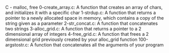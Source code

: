 C - malloc, free 0-create_array.c: A function that creates an array of chars, and initializes it with a specific char 1-strdup.c: A function that returns a pointer to a newly allocated space in memory, which contains a copy of the string given as a parameter 2-str_concat.c: A function that concatenates two strings 3-alloc_grid.c: A function that returns a pointer to a 2 dimensional array of integers 4-free_grid.c: A function that frees a 2 dimensional grid previously created by your alloc_grid function 100-argstostr.c: A function that concatenates all the arguments of your program
